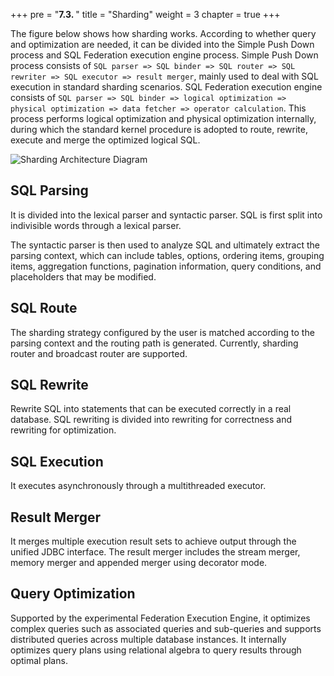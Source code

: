 +++
pre = "<b>7.3. </b>"
title = "Sharding"
weight = 3
chapter = true
+++

The figure below shows how sharding works. According to whether query and optimization are needed, it can be divided into the Simple Push Down process and SQL Federation execution engine process.
Simple Push Down process consists of `SQL parser => SQL binder => SQL router => SQL rewriter => SQL executor => result merger`, mainly used to deal with SQL execution in standard sharding scenarios.
SQL Federation execution engine consists of `SQL parser => SQL binder => logical optimization => physical optimization => data fetcher => operator calculation`.
This process performs logical optimization and physical optimization internally, during which the standard kernel procedure is adopted to route, rewrite, execute and merge the optimized logical SQL.

![Sharding Architecture Diagram](https://shardingsphere.apache.org/document/current/img/sharding/sharding_architecture_en_v3.png)

## SQL Parsing

It is divided into the lexical parser and syntactic parser. SQL is first split into indivisible words through a lexical parser.

The syntactic parser is then used to analyze SQL and ultimately extract the parsing context, which can include tables, options, ordering items, grouping items, aggregation functions, pagination information, query conditions, and placeholders that may be modified.

## SQL Route

The sharding strategy configured by the user is matched according to the parsing context and the routing path is generated. Currently, sharding router and broadcast router are supported.

## SQL Rewrite

Rewrite SQL into statements that can be executed correctly in a real database. SQL rewriting is divided into rewriting for correctness and rewriting for optimization.

## SQL Execution

It executes asynchronously through a multithreaded executor.

## Result Merger

It merges multiple execution result sets to achieve output through the unified JDBC interface. The result merger includes the stream merger, memory merger and appended merger using decorator mode.

## Query Optimization

Supported by the experimental Federation Execution Engine, it optimizes complex queries such as associated queries and sub-queries and supports distributed queries across multiple database instances. It internally optimizes query plans using relational algebra to query results through optimal plans.